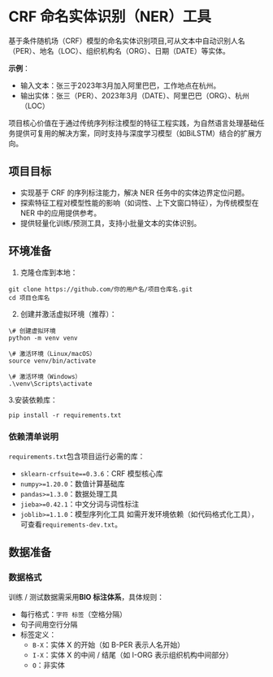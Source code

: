 # CRF 命名实体识别（NER）工具

基于条件随机场（CRF）模型的命名实体识别项目,可从文本中自动识别人名（PER）、地名（LOC）、组织机构名（ORG）、日期（DATE）等实体。

**示例**：​
- 输入文本：张三于2023年3月加入阿里巴巴，工作地点在杭州。​
- 输出实体：张三（PER）、2023年3月（DATE）、阿里巴巴（ORG）、杭州（LOC）

项目核心价值在于通过传统序列标注模型的特征工程实践，为自然语言处理基础任务提供可复用的解决方案，同时支持与深度学习模型（如BiLSTM）结合的扩展方向。

## 项目目标  
- 实现基于 CRF 的序列标注能力，解决 NER 任务中的实体边界定位问题。  
- 探索特征工程对模型性能的影响（如词性、上下文窗口特征），为传统模型在 NER 中的应用提供参考。  
- 提供轻量化训练/预测工具，支持小批量文本的实体识别。
  
## 环境准备 
1. 克隆仓库到本地：​
```bash​
git clone https://github.com/你的用户名/项目仓库名.git​
cd 项目仓库名
```
2. 创建并激活虚拟环境（推荐）：
```bash​
\# 创建虚拟环境​
python -m venv venv​
​
\# 激活环境（Linux/macOS）​
source venv/bin/activate​
​
\# 激活环境（Windows）​
.\venv\Scripts\activate
```
3.安装依赖库：
```bash​
pip install -r requirements.txt
```
### 依赖清单说明&#xA;
`requirements.txt`包含项目运行必需的库：
*   `sklearn-crfsuite==0.3.6`：CRF 模型核心库
*   `numpy>=1.20.0`：数值计算基础库
*   `pandas>=1.3.0`：数据处理工具
*   `jieba>=0.42.1`：中文分词与词性标注
*   `joblib>=1.1.0`：模型序列化工具
如需开发环境依赖（如代码格式化工具），可查看`requirements-dev.txt`。

## 数据准备 
### 数据格式&#xA;

训练 / 测试数据需采用**BIO 标注体系**，具体规则：
*   每行格式：`字符 标签`（空格分隔）
*   句子间用空行分隔
*   标签定义：
    *   `B-X`：实体 X 的开始（如 B-PER 表示人名开始）
    *   `I-X`：实体 X 的中间 / 结尾（如 I-ORG 表示组织机构中间部分）
    *   `O`：非实体
